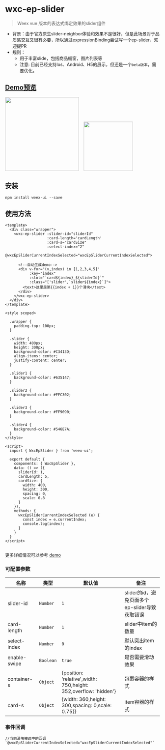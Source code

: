 # wxc-ep-slider 

 > Weex vue 版本的表达式绑定效果的slider组件
 
 - 背景：由于官方原生slider-neighbor体验和效果不是很好，但是此场景对于品质感交互又很有必要，所以通过expressionBinding尝试写一个ep-slider，欢迎提PR
 - 规则：
    - 用于丰富slide，包括商品橱窗，图片列表等 
    - 注意: 目前已经支持Ios、Android、H5的展示，但还是一个`beta版本`，需要优化。

## [Demo预览](https://h5.m.taobao.com/trip/wxc-ep-slider/index.html?_wx_tpl=https%3A%2F%2Fh5.m.taobao.com%2Ftrip%2Fwxc-ep-slider%2Fdemo%2Findex.native-min.js)
<img src="https://gw.alipayobjects.com/zos/rmsportal/lWWUuRBxjMdLCaJGVHsp.gif" width="240"/>&nbsp;&nbsp;&nbsp;&nbsp;<img src="http://gtms02.alicdn.com/tfs/TB1Ky4QSpXXXXbRapXXXXXXXXXX-200-200.png" width="160"/>

## 安装

```shell
npm install weex-ui --save
```

## 使用方法

```vue
<template>
  <div class="wrapper">
    <wxc-ep-slider :slider-id="sliderId"
                   :card-length='cardLength'
                   :card-s="cardSize"
                   :select-index="2"
                   @wxcEpSliderCurrentIndexSelected="wxcEpSliderCurrentIndexSelected">

      <!--自动生成demo-->
      <div v-for="(v,index) in [1,2,3,4,5]"
           :key="index"
           :slot="`card${index}_${sliderId}`"
           :class="['slider',`slider${index}`]">
        <text>这里是第{{index + 1}}个滑块</text>
      </div>
    </wxc-ep-slider>
  </div>
</template>

<style scoped>

  .wrapper {
    padding-top: 100px;
  }

  .slider {
    width: 400px;
    height: 300px;
    background-color: #C3413D;
    align-items: center;
    justify-content: center;
  }

  .slider1 {
    background-color: #635147;
  }

  .slider2 {
    background-color: #FFC302;
  }

  .slider3 {
    background-color: #FF9090;
  }

  .slider4 {
    background-color: #546E7A;
  }
</style>

<script>
  import { WxcEpSlider } from 'weex-ui';

  export default {
    components: { WxcEpSlider },
    data: () => ({
      sliderId: 1,
      cardLength: 5,
      cardSize: {
        width: 400,
        height: 300,
        spacing: 0,
        scale: 0.8
      }
    }),
    methods: {
      wxcEpSliderCurrentIndexSelected (e) {
        const index = e.currentIndex;
        console.log(index);
      }
    }
  }
</script>


```

更多详细情况可以参考 [demo](https://github.com/alibaba/weex-ui/blob/master/example/ep-slider/index.vue)

### 可配置参数

| 名称      | 类型     | 默认值   | 备注  |
|-------------|------------|--------|-----|
| slider-id | `Number` | `1` | slider的id，避免页面多个ep-slider导致获取错误|
| card-length | `Number` | `1` |  slider中item的数量|
| select-index | `Number` | `0` | 默认突出item的index|
| enable-swipe | `Boolean` | `true` | 是否需要滑动效果|
| container-s | `Object` | {position: 'relative',width: 750,height: 352,overflow: 'hidden'} |  包裹容器的样式|
| card-s | `Object` | {width: 360,height: 300,spacing: 0,scale: 0.75}} | item容器的样式|

### 事件回调

```
//当前滑块被选中的回调
`@wxcEpSliderCurrentIndexSelected="wxcEpSliderCurrentIndexSelected"`
```

